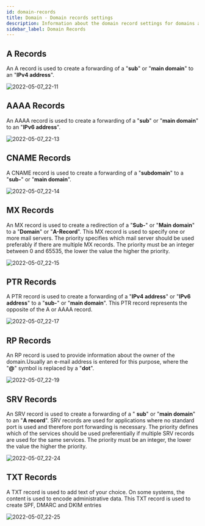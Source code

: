 ```yaml
---
id: domain-records
title: Domain - Domain records settings
description: Information about the domain record settings for domains at ZAP-Hosting - ZAP-Hosting.com documentation
sidebar_label: Domain Records
---
```


## A Records

An A record is used to create a forwarding of a "**sub**" or "**main domain**" to an "**IPv4 address**".

![2022-05-07_22-11](https://user-images.githubusercontent.com/61953937/167270723-9b38b90f-bb75-4209-84d4-8ee2ecf39036.png)

## AAAA Records

An AAAA record is used to create a forwarding of a "**sub**" or "**main domain**" to an "**IPv6 address**".

![2022-05-07_22-13](https://user-images.githubusercontent.com/61953937/167270726-002ef2a0-32a5-437c-a0d1-b4dd9ad667f5.png)

## CNAME Records

A CNAME record is used to create a forwarding of a "**subdomain**" to a "**sub-**" or "**main domain**".

![2022-05-07_22-14](https://user-images.githubusercontent.com/61953937/167270731-bb4dec74-4ec2-4792-a365-d8fbcbab9094.png)

## MX Records

An MX record is used to create a redirection of a "**Sub-**" or "**Main domain**" to a "**Domain**" or "**A-Record**". This MX record is used to specify one or more mail servers. The priority specifies which mail server should be used preferably if there are multiple MX records. The priority must be an integer between 0 and 65535, the lower the value the higher the priority.

![2022-05-07_22-15](https://user-images.githubusercontent.com/61953937/167270739-6503b83d-0447-4571-8550-7916717b9516.png)

## PTR Records

A PTR record is used to create a forwarding of a "**IPv4 address**" or "**IPv6 address**" to a "**sub-**" or "**main domain**". This PTR record represents the opposite of the A or AAAA record.

![2022-05-07_22-17](https://user-images.githubusercontent.com/61953937/167270740-a00596cc-634b-4c80-b019-9b832c1a08f7.png)

## RP Records

An RP record is used to provide information about the owner of the domain.Usually an e-mail address is entered for this purpose, where the "**@**" symbol is replaced by a "**dot**".

![2022-05-07_22-19](https://user-images.githubusercontent.com/61953937/167270742-e92956d3-a2bc-4d43-ba12-571bfa9abc42.png)

## SRV Records

An SRV record is used to create a forwarding of a " **sub**" or "**main domain**" to an "**A record**". 
SRV records are used for applications where no standard port is used and therefore port forwarding is necessary.
The priority defines which of the services should be used preferentially if multiple SRV records are used for the same services.
The priority must be an integer, the lower the value the higher the priority.

![2022-05-07_22-24](https://user-images.githubusercontent.com/61953937/167270746-3e67a170-a513-4071-9269-016dc92995d9.png)

## TXT Records

A TXT record is used to add text of your choice. On some systems, the content is used to encode administrative data. This TXT record is used to create SPF, DMARC and DKIM entries

![2022-05-07_22-25](https://user-images.githubusercontent.com/61953937/167270747-b407d7a1-489d-4985-b8f8-74ace497ff63.png)
